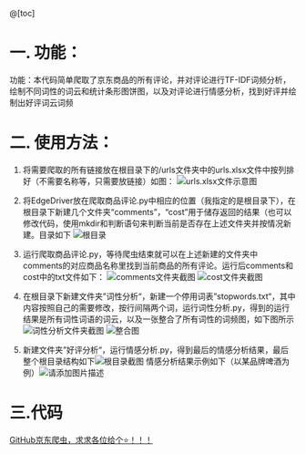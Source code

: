 @[toc] 
# 一. 功能：
功能：本代码简单爬取了京东商品的所有评论，并对评论进行TF-IDF词频分析，绘制不同词性的词云和统计条形图饼图，以及对评论进行情感分析，找到好评并绘制出好评词云词频
# 二. 使用方法：
1. 将需要爬取的所有链接放在根目录下的/urls文件夹中的urls.xlsx文件中按列排好（不需要名称等，只需要放链接）如图：
![urls.xlsx文件示意图](https://img-blog.csdnimg.cn/d361eb7215f14827a3758e3fc41f7012.png)
2. 将EdgeDriver放在爬取商品评论.py中相应的位置（我指定的是根目录下），在根目录下新建几个文件夹“comments”，“cost”用于储存返回的结果（也可以修改代码，使用mkdir和判断语句来判断当前是否存在上述文件夹并按情况新建。目录如下
![根目录](https://img-blog.csdnimg.cn/1e1b2811a92547f8ab8e637a1368edce.png)
3. 运行爬取商品评论.py，等待爬虫结束就可以在上述新建的文件夹中comments的对应商品名称里找到当前商品的所有评论。运行后comments和cost中的txt文件如下：
![comments文件夹截图](https://img-blog.csdnimg.cn/c63cf099d91c48418667d454e64b5770.png)
![cost文件夹截图](https://img-blog.csdnimg.cn/1cb65e55a45a42a8bf4784e2123a8a32.png)

4. 在根目录下新建文件夹”词性分析“，新建一个停用词表”stopwords.txt“，其中内容按照自己的需要修改，按行间隔两个词，运行词性分析.py，得到的运行结果是所有词性词语的词云，以及一张整合了所有词性的词频图，如下图所示
![词性分析文件夹截图](https://img-blog.csdnimg.cn/49b7b33ee63c41bd902d0c0bf6a1cdc9.png)
![整合图](https://img-blog.csdnimg.cn/696f8da0b51144cbb517f16b1f01a47b.png)

5. 新建文件夹”好评分析“，运行情感分析.py，得到最后的情感分析结果，最后整个根目录结构如下![根目录截图](https://img-blog.csdnimg.cn/24bca088eef34da28300f442dd29499e.png)
情感分析结果示例如下（以某品牌啤酒为例）![请添加图片描述](https://img-blog.csdnimg.cn/3bd35567ec0a4fa6bcb3dc4ff6eb8371.jpeg)
# 三.代码
[GitHub京东爬虫，求求各位给个⭐！！！](https://github.com/L1Star03/Share/tree/main/%E4%BA%AC%E4%B8%9C%E7%88%AC%E8%99%AB)
